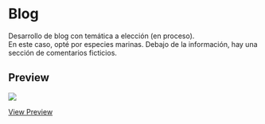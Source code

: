 # Blog
Desarrollo de blog con temática a elección (en proceso).
<br>
En este caso, opté por especies marinas. Debajo de la información, hay una sección de comentarios ficticios.
## Preview
[<img src="https://user-images.githubusercontent.com/54424032/65268120-db6cfa00-daec-11e9-859a-802b6ff99b2f.jpg">](https://em-stea.github.io/Blog-1/)

[View Preview](https://em-stea.github.io/Blog-1/)
